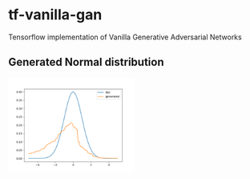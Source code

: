 # tf-vanilla-gan
Tensorflow implementation of Vanilla Generative Adversarial Networks

## Generated Normal distribution

<img src="md_image/vanilla_gan.png" width="50%">
